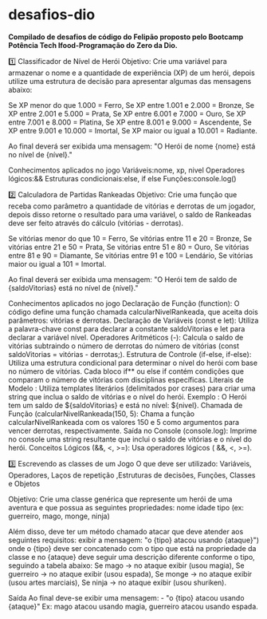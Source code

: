 # desafios-dio

**Compilado de desafios de código do Felipão proposto pelo Bootcamp Potência Tech Ifood-Programação do Zero da Dio.**

1️⃣ Classificador de Nível de Herói
Objetivo: Crie uma variável para armazenar o nome e a quantidade de experiência (XP) de um herói, depois utilize uma estrutura de decisão para apresentar algumas das mensagens abaixo:

Se XP menor do que 1.000 = Ferro, Se XP entre 1.001 e 2.000 = Bronze, Se XP entre 2.001 e 5.000 = Prata, Se XP entre 6.001 e 7.000 = Ouro, Se XP entre 7.001 e 8.000 = Platina, Se XP entre 8.001 e 9.000 = Ascendente, Se XP entre 9.001 e 10.000 = Imortal, Se XP maior ou igual a 10.001 = Radiante.

Ao final deverá ser exibida uma mensagem: "O Herói de nome {nome} está no nível de {nível}."

Conhecimentos aplicados no jogo
Variáveis:nome, xp, nivel
Operadores lógicos:&&
Estruturas condicionais:else, if else
Funções:console.log()


2️⃣ Calculadora de Partidas Rankeadas
Objetivo: Crie uma função que receba como parâmetro a quantidade de vitórias e derrotas de um jogador, depois disso retorne o resultado para uma variável, o saldo de Rankeadas deve ser feito através do cálculo (vitórias - derrotas).

Se vitórias menor do que 10 = Ferro, Se vitórias entre 11 e 20 = Bronze, Se vitórias entre 21 e 50 = Prata, Se vitórias entre 51 e 80 = Ouro, Se vitórias entre 81 e 90 = Diamante, Se vitórias entre 91 e 100 = Lendário, Se vitórias maior ou igual a 101 = Imortal.

Ao final deverá ser exibida uma mensagem: "O Herói tem de saldo de {saldoVitorias} está no nível de {nível}."

Conhecimentos aplicados no jogo
Declaração de Função (function): O código define uma função chamada calcularNivelRankeada, que aceita dois parâmetros: vitórias e derrotas. Declaração de Variáveis ​​​​(const e let): Utiliza a palavra-chave const para declarar a constante saldoVitorias e let para declarar a variável nível. Operadores Aritméticos (-): Calcula o saldo de vitórias subtraindo o número de derrotas do número de vitórias (const saldoVitorias = vitórias - derrotas;). Estrutura de Controle (if-else, if-else): Utiliza uma estrutura condicional para determinar o nível do herói com base no número de vitórias. Cada bloco if** ou else if contém condições que comparam o número de vitórias com disciplinas específicas. Literais de Modelo : Utiliza templates literários (delimitados por crases) para criar uma string que inclua o saldo de vitórias e o nível do herói. Exemplo : O Herói tem um saldo de ${saldoVitorias} e está no nível: ${nivel}. Chamada de Função (calcularNivelRankeada(150, 5): Chama a função calcularNivelRankeada com os valores 150 e 5 como argumentos para vencer derrotas, respectivamente. Saída no Console (console.log): Imprime no console uma string resultante que inclui o saldo de vitórias e o nível do herói. Conceitos Lógicos (&&, <, >=): Usa operadores lógicos ( &&, <, >=).


3️⃣ Escrevendo as classes de um Jogo
O que deve ser utilizado:
Variáveis, Operadores, Laços de repetição ,Estruturas de decisões, Funções, Classes e Objetos

Objetivo: Crie uma classe genérica que represente um herói de uma aventura e que possua as seguintes propriedades:
nome
idade
tipo (ex: guerreiro, mago, monge, ninja)

Além disso, deve ter um método chamado atacar que deve atender aos seguintes requisitos:
exibir a mensagem: "o {tipo} atacou usando {ataque}")
onde o {tipo} deve ser concatenado com o tipo que está na propriedade da classe
e no {ataque} deve seguir uma descrição diferente conforme o tipo, seguindo a tabela abaixo:
Se mago -> no ataque exibir (usou magia), Se guerreiro -> no ataque exibir (usou espada), Se monge -> no ataque exibir (usou artes marciais), Se ninja -> no ataque exibir (usou shuriken).

Saída
Ao final deve-se exibir uma mensagem: - "o {tipo} atacou usando {ataque}" Ex: mago atacou usando magia, guerreiro atacou usando espada.
